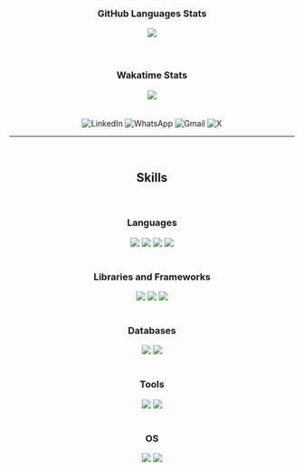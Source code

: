 <h3 align="center">GitHub Languages Stats</h3>
<div align="center">
  <img src="https://github-readme-stats-git-masterrstaa-rickstaa.vercel.app/api/top-langs/?username=diogow1&layout=compact&theme=github_dark&langs_count=6&hide_title=true&border_radius=25&title_color=FFFFFF&text__color=FFFFFF&hide_border=true" />
</div>

<br>
<br>

<h3 align="center">Wakatime Stats</h3>
<div align="center">
  <img src="https://github-readme-stats.vercel.app/api/wakatime?username=diogowww&layout=compact&langs_count=12&hide_title=true&theme=github_dark&title_color=FFFFFF&border_radius=25&border_color=30A3DC&hide_border=true"/>
</div>

<br>
<br>

<div align="center">
  <a href="https://www.linkedin.com/in/diogobesel/" style="text-decoration: none !important; color: inherit;">
    <img src="https://img.shields.io/badge/LinkedIn-0077B5?style=for-the-badge&logo=linkedin&logoColor=white" alt="LinkedIn" />
  </a>
  <a href="https://wa.me/554899256983" style="text-decoration: none !important; color: inherit;">
    <img src="https://img.shields.io/badge/WhatsApp-25D366?style=for-the-badge&logo=whatsapp&logoColor=white" alt="WhatsApp" />
  </a>
  <a href="mailto:diogobeselctt@gmail.com" style="text-decoration: none !important; color: inherit;">
    <img src="https://img.shields.io/badge/Gmail-333333?style=for-the-badge&logo=gmail&logoColor=red" alt="Gmail" />
  </a>
  <a href="https://x.com/diogowdev" style="text-decoration: none !important; color: inherit;">
    <img src="https://img.shields.io/badge/X-000?style=for-the-badge&logo=x" alt="X" />
  </a>
</div>


<hr>
<br>
<h2 align="center">Skills</h2>
<br>
<h3 align="center">Languages</h3>
<div align="center">
  <img src="https://img.shields.io/badge/C%23-239120?style=for-the-badge&logo=c-sharp&logoColor=white" />
  <img src="https://img.shields.io/badge/java-%23ED8B00.svg?style=for-the-badge&logo=openjdk&logoColor=white" />
  <img src="https://img.shields.io/badge/PHP-777BB4?style=for-the-badge&logo=php&logoColor=white" />
  <img src="https://img.shields.io/badge/JavaScript-F7DF1E?style=for-the-badge&logo=javascript&logoColor=black" />
</div>
<br>
<h3 align="center">Libraries and Frameworks</h3>
<div align="center">
  <img src="https://img.shields.io/badge/spring-%236DB33F.svg?style=for-the-badge&logo=spring&logoColor=white" />
  <img src="https://img.shields.io/badge/.NET-5C2D91?style=for-the-badge&logo=.net&logoColor=white" />
  <img src="https://img.shields.io/badge/React-20232A?style=for-the-badge&logo=react&logoColor=61DAFB" />
</div>
<br>
<h3 align="center">Databases</h3>
<div align="center">
  <img src="https://img.shields.io/badge/MySQL-00000F?style=for-the-badge&logo=mysql&logoColor=white" />
  <img src="https://img.shields.io/badge/PostgreSQL-000?style=for-the-badge&logo=postgresql" />
  <!--
  <img src="https://img.shields.io/badge/SQLite-000?style=for-the-badge&logo=sqlite&logoColor=07405E" />
  <img src="https://img.shields.io/badge/MongoDB-%234ea94b.svg?style=for-the-badge&logo=mongodb&logoColor=white" />!-->
</div>
<br>
<!--
<h3 align="center">Cloud Computing Service</h3>
<div align="center">
  <img src="https://img.shields.io/badge/Azure-blue?style=for-the-badge&logo=microsoft%20azure&logoColor=blue&labelColor=FFFFFF&link=https%3A%2F%2Fimages.app.goo.gl%2FK7PN1jYJd57x4q7A8" />
  <img src="https://img.shields.io/badge/AWS-000.svg?style=for-the-badge&logo=amazon-aws&logoColor=white" />
</div>
<br>
!-->
<h3 align="center">Tools</h3>
<div align="center">
  <img src="https://img.shields.io/badge/GIT-E44C30?style=for-the-badge&logo=git&logoColor=white" />
  <img src="https://img.shields.io/badge/Postman-FF6C37.svg?style=for-the-badge&logo=Postman&logoColor=white" />
</div>
<br>
<h3 align="center">OS</h3>
<div align="center">
  <img src="https://img.shields.io/badge/Windows-000?style=for-the-badge&logo=windows&logoColor=2CA5E0" />
  <img src="https://img.shields.io/badge/Ubuntu-35495E?style=for-the-badge&logo=ubuntu&logoColor=2CA5E0" />
</div>
<br>

<!--badges: https://github.com/digitalinnovationone/dio-lab-open-source/blob/main/utils/badges/badges.md !-->
